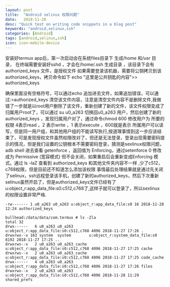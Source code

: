 ```yaml
---
layout: post
title:  "Android selinux 权限问题"
date:   2018-11-28
desc: "Quick test on writing code snippets in a blog post"
keywords: "android,selinux,ssh"
categories: [Android]
tags: [android,selinux,ssh]
icon: icon-mobile-device
---
```



安装好termux app后，第一次启动会在系统files目录下 生成/home 和/usr 目录，
在终端需要安装好sshd ，才会在/home/.ssh 生成目录 ，该目录下会有 authorized_keys 文件，是授权文件
如果需要登录该机器，需要将公钥拷贝到该authorized_keys，拷贝命令如下
echo "这里是公共钥匙的内容">> authorized_keys

确保里面没有空格符号，可以通过echo 追加进去文件，如果追加错误，可以通过:>authorized_keys 清空该文件内容，注意是清空文件内容不是删除文件,我做错了一步就是以root用户删除了该文件，重新创建了新的文件，该文件权限变成了归属用户root了，可以通过 su u0_a263 切换回u0_a263 用户，然后创建了新的authorized_keys ，发现归属用户对了，通过命令chmod 600 修改用户为 所要的权限 4表示read ，2 表示write ，1 表示execute ，600就是表示 所属用户可以读写，但是同一用户组，和其他用户组的不能读写执行,按道理事情到这一步应该结束了，可是发现授权文件虽然权限改对了，但还是无法登录，登录出现需要密码提示的情况，但是我们设置的公钥根本不需要密码登录，猜测是sexlinux权限问题，adb shell 进去查看 getenforce ，返回值为 Enforcing，通过setenforce 0 修改成为 Permissive (宽容模式) 但不会关闭，如果重启后会重新变成Enforcing 模式。通过
ls -laZ 查看到 authorized_keys 和其他文件夹内容不一样 ,少了c512，c768权限，但是目前还不知道怎么添加该权限
事情最后处理结果就是通过先关闭了selinux，ssh远程登录该手机，创建了新的authorized_keys，然后下次重新selinux虽然开启了，但是authorized_keys文件已经有了 u:object_r:app_data_file:s0:c512,c768了,这样子就可以登录了，所以sexlinux 的权限设置非常严格.
```
-rw------- 1 u0_a263 u0_a263 u:object_r:app_data_file:s0 16 2018-11-28 12:24 authorized_keys
```

```
bullhead:/data/data/com.termux # ls -Zla
total 32
drwx------   6 u0_a263 u0_a263       u:object_r:app_data_file:s0:c512,c768 4096 2018-11-27 17:26 .
drwxrwx--x 163 system  system        u:object_r:system_data_file:s0        8192 2018-11-27 17:25 ..
drwxrws--x   2 u0_a263 u0_a263_cache u:object_r:app_data_file:s0:c512,c768 4096 2018-11-27 17:25 cache
drwxrws--x   2 u0_a263 u0_a263_cache u:object_r:app_data_file:s0:c512,c768 4096 2018-11-27 17:25 code_cache
drwx------   4 u0_a263 u0_a263       u:object_r:app_data_file:s0:c512,c768 4096 2018-11-27 17:26 files
drwxrwx--x   2 u0_a263 u0_a263       u:object_r:app_data_file:s0:c512,c768 4096 2018-11-28 11:29 shared_prefs
```









